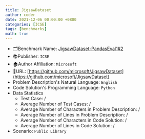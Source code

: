 ```yaml
---
title: JigsawDataset
author: coder
date: 2021-12-06 00:00:00 +0800
categories: [ICSE]
tags: [benchmarks]
math: true
---
```


- 🗂️Benchmark Name: [JigsawDataset-PandasEval1#2](https://dl.acm.org/doi/abs/10.1145/3510003.3510203)
- 📚Publisher: `ICSE`
- 🏠Author Affiliation: `Microsoft`
- 🔗URL: [https://github.com/microsoft/JigsawDataset](https://github.com/microsoft/JigsawDataset)
- Problem Description's Natural Language: `English`
- Code Solution's Programming Language: `Python`
- Data Statistics
  + Test Case: /
  + Average Number of Test Cases: /
  + Average Number of Characters in Problem Description: /
  + Average Number of Lines in Problem Description: /
  + Average Number of Characters in Code Solution: /
  + Average Number of Lines in Code Solution: /
- Scenario: `Public Library`
